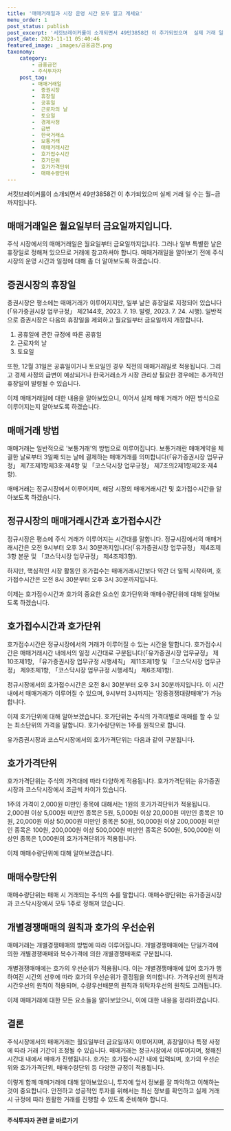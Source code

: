 ```yaml
---
title: '매매거래일과 시장 운영 시간 모두 알고 계세요'
menu_order: 1
post_status: publish
post_excerpt: '서킷브레이커룰이 소개되면서 49만3858건 이 추가되었으며  실제 거래 일 수는 월 금까지입니다.'
post_date: 2023-11-11 05:40:46
featured_image: _images/금융금전.png
taxonomy:
    category:
        - 금융금전
        - 주식투자자
    post_tag:
        - 매매거래일
        -  증권시장
        -  휴장일
        -  공휴일
        -  근로자의 날
        -  토요일
        -  경제사정
        -  급변
        -  한국거래소
        -  보통거래
        -  매매거래시간
        -  호가접수시간
        -  호가단위
        -  호가가격단위
        -  매매수량단위
---
```



서킷브레이커룰이 소개되면서 49만3858건 이 추가되었으며  실제 거래 일 수는 월~금까지입니다.


## 매매거래일은 월요일부터 금요일까지입니다.

주식 시장에서의 매매거래일은 월요일부터 금요일까지입니다. 그러나 일부 특별한 날은 휴장일로 정해져 있으므로 거래에 참고하셔야 합니다. 매매거래일을 알아보기 전에 주식 시장의 운영 시간과 일정에 대해 좀 더 알아보도록 하겠습니다.

## 증권시장의 휴장일

증권시장은 평소에는 매매거래가 이루어지지만, 일부 날은 휴장일로 지정되어 있습니다(「유가증권시장 업무규정」 제2144호, 2023. 7. 19. 발령, 2023. 7. 24. 시행). 일반적으로 증권시장은 다음의 휴장일을 제외하고 월요일부터 금요일까지 개장합니다.

1. 공휴일에 관한 규정에 따른 공휴일
2. 근로자의 날
3. 토요일

또한, 12월 31일은 공휴일이거나 토요일인 경우 직전의 매매거래일로 적용됩니다. 그리고 경제 사정의 급변이 예상되거나 한국거래소가 시장 관리상 필요한 경우에는 추가적인 휴장일이 발령될 수 있습니다.

이제 매매거래일에 대한 내용을 알아보았으니, 이어서 실제 매매 거래가 어떤 방식으로 이루어지는지 알아보도록 하겠습니다.

## 매매거래 방법

매매거래는 일반적으로 '보통거래'의 방법으로 이루어집니다. 보통거래란 매매계약을 체결한 날로부터 3일째 되는 날에 결제하는 매매거래를 의미합니다(「유가증권시장 업무규정」 제7조제1항제3호·제4항 및 「코스닥시장 업무규정」 제7조의2제1항제2호·제4항).

매매거래는 정규시장에서 이루어지며, 해당 시장의 매매거래시간 및 호가접수시간을 알아보도록 하겠습니다.

## 정규시장의 매매거래시간과 호가접수시간

정규시장은 평소에 주식 거래가 이루어지는 시간대를 말합니다. 정규시장에서의 매매거래시간은 오전 9시부터 오후 3시 30분까지입니다(「유가증권시장 업무규정」 제4조제3항 본문 및 「코스닥시장 업무규정」 제4조제3항).

하지만, 핵심적인 시장 활동인 호가접수는 매매거래시간보다 약간 더 일찍 시작하며, 호가접수시간은 오전 8시 30분부터 오후 3시 30분까지입니다.

이제는 호가접수시간과 호가의 중요한 요소인 호가단위와 매매수량단위에 대해 알아보도록 하겠습니다.

## 호가접수시간과 호가단위

호가접수시간은 정규시장에서의 거래가 이루어질 수 있는 시간을 말합니다. 호가접수시간은 매매거래시간 내에서의 일정 시간대로 구분됩니다(「유가증권시장 업무규정」 제10조제1항, 「유가증권시장 업무규정 시행세칙」 제11조제1항 및 「코스닥시장 업무규정」 제9조제1항, 「코스닥시장 업무규정 시행세칙」 제6조제1항).

정규시장에서의 호가접수시간은 오전 8시 30분부터 오후 3시 30분까지입니다. 이 시간 내에서 매매거래가 이루어질 수 있으며, 9시부터 3시까지는 '장중경쟁대량매매'가 가능합니다.

이제 호가단위에 대해 알아보겠습니다. 호가단위는 주식의 가격대별로 매매를 할 수 있는 최소단위의 가격을 말합니다. 호가수량단위는 1주를 원칙으로 합니다.

유가증권시장과 코스닥시장에서의 호가가격단위는 다음과 같이 구분됩니다.

## 호가가격단위

호가가격단위는 주식의 가격대에 따라 다양하게 적용됩니다. 호가가격단위는 유가증권시장과 코스닥시장에서 조금씩 차이가 있습니다.

1주의 가격이 2,000원 미만인 종목에 대해서는 1원의 호가가격단위가 적용됩니다. 2,000원 이상 5,000원 미만인 종목은 5원, 5,000원 이상 20,000원 미만인 종목은 10원, 20,000원 이상 50,000원 미만인 종목은 50원, 50,000원 이상 200,000원 미만인 종목은 100원, 200,000원 이상 500,000원 미만인 종목은 500원, 500,000원 이상인 종목은 1,000원의 호가가격단위가 적용됩니다.

이제 매매수량단위에 대해 알아보겠습니다.

## 매매수량단위

매매수량단위는 매매 시 거래되는 주식의 수를 말합니다. 매매수량단위는 유가증권시장과 코스닥시장에서 모두 1주로 정해져 있습니다.

## 개별경쟁매매의 원칙과 호가의 우선순위

매매거래는 개별경쟁매매의 방법에 따라 이루어집니다. 개별경쟁매매에는 단일가격에 의한 개별경쟁매매와 복수가격에 의한 개별경쟁매매로 구분됩니다.

개별경쟁매매에는 호가의 우선순위가 적용됩니다. 이는 개별경쟁매매에 있어 호가가 행하여진 시간의 선후에 따라 호가의 우선순위가 결정됨을 의미합니다. 가격우선의 원칙과 시간우선의 원칙이 적용되며, 수량우선배분의 원칙과 위탁자우선의 원칙도 고려됩니다.

이제 매매거래에 대한 모든 요소들을 알아보았으니, 이에 대한 내용을 정리하겠습니다.

## 결론

주식시장에서의 매매거래는 월요일부터 금요일까지 이루어지며, 휴장일이나 특정 사정에 따라 거래 기간이 조정될 수 있습니다. 매매거래는 정규시장에서 이루어지며, 정해진 시간대 내에서 매매가 진행됩니다. 호가는 호가접수시간 내에 입력되며, 호가의 우선순위와 호가가격단위, 매매수량단위 등 다양한 규정이 적용됩니다.

이렇게 함께 매매거래에 대해 알아보았으니, 투자에 앞서 정보를 잘 파악하고 이해하는 것이 중요합니다. 안전하고 성공적인 투자를 위해서는 최신 정보를 확인하고 실제 거래 시 규정에 따라 원활한 거래를 진행할 수 있도록 준비해야 합니다.
<!-- wp:separator -->
<hr class="wp-block-separator has-alpha-channel-opacity"/>
<!-- /wp:separator -->

<!-- wp:group {"backgroundColor":"base","layout":{"type":"constrained"}} -->
<div class="wp-block-group has-base-background-color has-background"><!-- wp:paragraph {"align":"center","fontSize":"medium"} -->
<p class="has-text-align-center has-large-font-size"><strong>주식투자자 관련 글 바로가기</strong></p>
<!-- /wp:paragraph -->


<!-- wp:latest-posts
{"categories":[{"id":15119,"count":19,"description":"","link":"https://uknowlaw.com/category/%ec%a3%bc%ec%8b%9d%ed%88%ac%ec%9e%90%ec%9e%90/","name":"주식투자자","slug":"주식투자자","taxonomy":"category","parent":0,"meta":[],"_links":{"self":[{"href":"https://uknowlaw.com/wp-json/wp/v2/categories/15119"}],"collection":[{"href":"https://uknowlaw.com/wp-json/wp/v2/categories"}],"about":[{"href":"https://uknowlaw.com/wp-json/wp/v2/taxonomies/category"}],"wp:post_type":[{"href":"https://uknowlaw.com/wp-json/wp/v2/posts?categories=15119"}],"curies":[{"name":"wp","href":"https://api.w.org/{rel}","templated":true}]}}],"postsToShow":100,"excerptLength":28,"postLayout":"grid","columns":2,"featuredImageAlign":"left","featuredImageSizeSlug":"large","fontSize":"small"} /--></div>
<!-- /wp:group -->